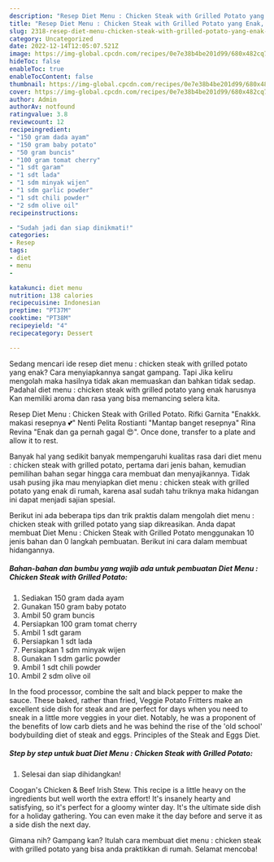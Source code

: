 ```yaml
---
description: "Resep Diet Menu : Chicken Steak with Grilled Potato yang Enak, Buat Buka Puasa Lezat"
title: "Resep Diet Menu : Chicken Steak with Grilled Potato yang Enak, Buat Buka Puasa Lezat"
slug: 2318-resep-diet-menu-chicken-steak-with-grilled-potato-yang-enak-buat-buka-puasa-lezat
category: Uncategorized
date: 2022-12-14T12:05:07.521Z
image: https://img-global.cpcdn.com/recipes/0e7e38b4be201d99/680x482cq70/diet-menu-chicken-steak-with-grilled-potato-foto-resep-utama.jpg
hideToc: false
enableToc: true
enableTocContent: false
thumbnail: https://img-global.cpcdn.com/recipes/0e7e38b4be201d99/680x482cq70/diet-menu-chicken-steak-with-grilled-potato-foto-resep-utama.jpg
cover: https://img-global.cpcdn.com/recipes/0e7e38b4be201d99/680x482cq70/diet-menu-chicken-steak-with-grilled-potato-foto-resep-utama.jpg
author: Admin
authorAv: notfound
ratingvalue: 3.8
reviewcount: 12
recipeingredient:
- "150 gram dada ayam"
- "150 gram baby potato"
- "50 gram buncis"
- "100 gram tomat cherry"
- "1 sdt garam"
- "1 sdt lada"
- "1 sdm minyak wijen"
- "1 sdm garlic powder"
- "1 sdt chili powder"
- "2 sdm olive oil"
recipeinstructions:

- "Sudah jadi dan siap dinikmati!"
categories:
- Resep
tags:
- diet
- menu
- 

katakunci: diet menu  
nutrition: 138 calories
recipecuisine: Indonesian
preptime: "PT37M"
cooktime: "PT38M"
recipeyield: "4"
recipecategory: Dessert

---
```



Sedang mencari ide resep diet menu : chicken steak with grilled potato yang enak? Cara menyiapkannya sangat gampang. Tapi Jika keliru mengolah maka hasilnya tidak akan memuaskan dan bahkan tidak sedap. Padahal diet menu : chicken steak with grilled potato yang enak harusnya Kan memiliki aroma dan rasa yang bisa memancing selera kita.


Resep Diet Menu : Chicken Steak with Grilled Potato. Rifki Garnita &#34;Enakkk. makasi resepnya 💕&#34; Nenti Pelita Rostianti &#34;Mantap banget resepnya&#34; Rina Revina &#34;Enak dan ga pernah gagal 😍&#34;. Once done, transfer to a plate and allow it to rest.

Banyak hal yang sedikit banyak mempengaruhi kualitas rasa dari diet menu : chicken steak with grilled potato, pertama dari jenis bahan, kemudian pemilihan bahan segar hingga cara membuat dan menyajikannya. Tidak usah pusing jika mau menyiapkan diet menu : chicken steak with grilled potato yang enak di rumah, karena asal sudah tahu triknya maka hidangan ini dapat menjadi sajian spesial.


Berikut ini ada beberapa tips dan trik praktis dalam mengolah diet menu : chicken steak with grilled potato yang siap dikreasikan. Anda dapat membuat Diet Menu : Chicken Steak with Grilled Potato menggunakan 10 jenis bahan dan 0 langkah pembuatan. Berikut ini cara dalam membuat hidangannya.

<!--inarticleads1-->

##### Bahan-bahan dan bumbu yang wajib ada untuk pembuatan Diet Menu : Chicken Steak with Grilled Potato:

1. Sediakan 150 gram dada ayam
1. Gunakan 150 gram baby potato
1. Ambil 50 gram buncis
1. Persiapkan 100 gram tomat cherry
1. Ambil 1 sdt garam
1. Persiapkan 1 sdt lada
1. Persiapkan 1 sdm minyak wijen
1. Gunakan 1 sdm garlic powder
1. Ambil 1 sdt chili powder
1. Ambil 2 sdm olive oil


In the food processor, combine the salt and black pepper to make the sauce. These baked, rather than fried, Veggie Potato Fritters make an excellent side dish for steak and are perfect for days when you need to sneak in a little more veggies in your diet. Notably, he was a proponent of the benefits of low carb diets and he was behind the rise of the &#39;old school&#39; bodybuilding diet of steak and eggs. Principles of the Steak and Eggs Diet. 

<!--inarticleads2-->

##### Step by step untuk buat Diet Menu : Chicken Steak with Grilled Potato:


1. Selesai dan siap dihidangkan!

Coogan&#39;s Chicken &amp; Beef Irish Stew. This recipe is a little heavy on the ingredients but well worth the extra effort! It&#39;s insanely hearty and satisfying, so it&#39;s perfect for a gloomy winter day. It&#39;s the ultimate side dish for a holiday gathering. You can even make it the day before and serve it as a side dish the next day. 

Gimana nih? Gampang kan? Itulah cara membuat diet menu : chicken steak with grilled potato yang bisa anda praktikkan di rumah. Selamat mencoba!
